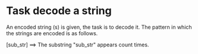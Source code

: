 # Task decode a string

An encoded string (s) is given, the task is to decode it. The pattern in which the strings are encoded is as follows.

<count>[sub_str] ==> The substring "sub_str" appears count times.
